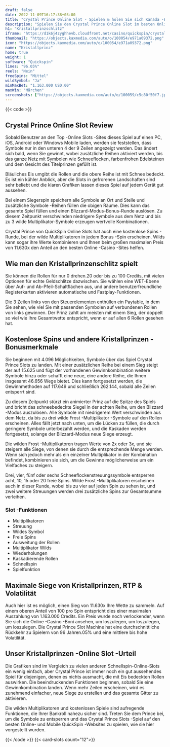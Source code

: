 ```yaml
---
draft: false
date: 2022-11-09T16:17:38+03:00
title: "Crystal Prince Online Slot - Spielen & holen Sie sich Kanada -Boni"
description: "Spielen Sie den Crystal Prince Online Slot im besten Online -Casinos. Unsere Bewertung umfasst die Funktionen, Volatilität, RTP und maximale Siege des Spiels."
h1: "Kristallprinzschlitz"
iframe: "https://d1k6j4zyghhevb.cloudfront.net/casino/quickspin/crystalprince/index.html?gameid=crystalprince&moneymode=fun&partnerid=quickspin"
thumbnail: "https://objects.kaxmedia.com/auto/o/100054/e971a09372.png"
icon: "https://objects.kaxmedia.com/auto/o/100054/e971a09372.png"
name: "Kristallprinz"
home: true
weight: 1
software: "Quickspin"
lines: "96.05%"
reels: "Nein"
freeSpins: "Mittel"
wildSymbol: "Ja"
minMaxBet: "1.163.000 USD.00"
maxWin: "Märchen"
screenshots: ["https://objects.kaxmedia.com/auto/o/100059/c5c80f50f7.jpeg"]
---
```


{{< code >}}<h2>Crystal Prince Online Slot Review</h2><p>Sobald Benutzer an den Top -Online Slots -Sites dieses Spiel auf einen PC, iOS, Android oder Windows Mobile laden, werden sie feststellen, dass Symbole nur in den unteren 4 der 9 Zeilen angezeigt werden. Das ändert sich bald, wenn Sie gewinnt, wobei zusätzliche Reihen aktiviert werden, bis das ganze Netz mit Symbolen wie Schneeflocken, farbenfrohen Edelsteinen und dem Gesicht des Titelprinzen gefüllt ist.</p><p>Bläuliches Eis umgibt die Rollen und die obere Reihe ist mit Schnee bedeckt. Es ist ein kühler Anblick, aber die Slots in gefrorenen Landschaften sind sehr beliebt und die klaren Grafiken lassen dieses Spiel auf jedem Gerät gut aussehen.</p><p>Bei einem Siegerspin speichern alle Symbole an Ort und Stelle und zusätzliche Symbole -Reihen füllen die obigen Räume. Dies kann das gesamte Spiel füllen und einen Blizzard-Modus-Bonus-Runde auslösen. Zu diesem Zeitpunkt verschwinden niedrigere Symbole aus dem Netz und bis zu 3 wilde Multiplikator-Symbole erzeugen wertvolle Kombinationen.</p><p>Crystal Prince von QuickSpin Online Slots hat auch eine kostenlose Spins -Runde, bei der wilde Multiplikatoren in jedem Bonus -Spin erscheinen. Wilds kann sogar ihre Werte kombinieren und Ihnen beim großen maximalen Preis von 11.630x den Anteil an den besten Online -Casino -Sites helfen.</p><h2>Wie man den Kristallprinzenschlitz spielt</h2><p>Sie können die Rollen für nur 0 drehen.20 oder bis zu 100 Credits, mit vielen Optionen für echte Geldschlitze dazwischen. Sie wählen eine WET-Ebene über Auf- und Ab-Pfeil-Schaltflächen aus, und andere benutzerfreundliche Registerkarten aktivieren automatische und Fastplay-Funktionen.</p><p>Die 3 Zeilen links von den Steuerelementen enthüllen ein Paytable, in dem Sie sehen, wie viel Sie mit passenden Symbolen auf verbundenen Rollen von links gewinnen. Der Prinz zahlt am meisten mit einem Sieg, der doppelt so viel wie Ihre Gesamtwette entspricht, wenn er auf allen 6 Rollen gesehen hat.</p><h2>Kostenlose Spins und andere Kristallprinzen -Bonusmerkmale</h2><p>Sie beginnen mit 4.096 Möglichkeiten, Symbole über das Spiel Crystal Prince Slots zu landen. Mit einer zusätzlichen Reihe bei einem Sieg steigt der auf 15.625 und fügt der vorhandenen Gewinnkombination weitere Symbole hinzu oder schafft eine neue, eine andere Reihe, die Ihnen insgesamt 46.656 Wege bietet. Dies kann fortgesetzt werden, die Gewinnmethoden auf 117.649 und schließlich 262.144, sobald alle Zeilen entsperrt sind.</p><p>Zu diesem Zeitpunkt stürzt ein animierter Prinz auf die Spitze des Spiels und bricht das schneebedeckte Siegel in der achten Reihe, um den Blizzard -Modus auszulösen. Alle Symbole mit niedrigerem Wert verschwinden aus dem Netz, da bis zu drei wilde Frost -Multiplikator -Symbole auf den Rollen erscheinen. Alles fällt jetzt nach unten, um die Lücken zu füllen, die durch geringere Symbole unterbezahlt werden, und die Kaskaden werden fortgesetzt, solange der Blizzard-Modus neue Siege erzeugt.</p><p>Die wilden Frost -Multiplikatoren tragen Werte von 2x oder 3x, und sie steigern alle Siege, von denen sie durch die entsprechende Menge werden. Wenn sich jedoch mehr als ein einzelner Multiplikator in der Kombination befindet, kombinieren sie sich, um die Gewinne möglicherweise um ein Vielfaches zu steigern.</p><p>Drei, vier, fünf oder sechs Schneeflockenstreuungssymbole entsperren acht, 10, 15 oder 20 freie Spins. Wilde Frost -Multiplikatoren erscheinen auch in dieser Runde, wobei bis zu vier auf jeden Spin zu sehen ist, und zwei weitere Streuungen werden drei zusätzliche Spins zur Gesamtsumme verleihen.</p><h3>
Slot -Funktionen</h3><ul>
<li></span>
Multiplikatoren</li>
<li></span>
Streuung</li>
<li></span>
Wildes Symbol</li>
<li></span>
Freie Spins</li>
<li></span>
Ausweitung der Rollen</li>
<li></span>
Multiplikator Wilds</li>
<li></span>
Wiederholungen</li>
<li></span>
Kaskadierende Rollen</li>
<li></span>
Schnellspin</li>
<li></span>
Spielfunktion</li></ul><h2>Maximale Siege von Kristallprinzen, RTP & Volatilität</h2><p>Auch hier ist es möglich, einen Sieg von 11.630x Ihre Wette zu sammeln. Auf einem oberen Anteil von 100 pro Spin entspricht dies einer maximalen Auszahlung von 1.163.000 Credits. Ein Preis wurde noch verlockender, wenn Sie sich die Online -Casino -Boni ansehen, um loszulegen, um loszulegen, um loszulegen. Die Crystal Prince Slot Machine hat eine durchschnittliche Rückkehr zu Spielern von 96 Jahren.05% und eine mittlere bis hohe Volatilität.</p><h2>Unser Kristallprinzen -Online Slot -Urteil</h2><p>Die Grafiken sind im Vergleich zu vielen anderen Schnellspin-Online-Slots ein wenig einfach, aber Crystal Prince ist immer noch ein gut aussehendes Spiel für diejenigen, denen es nichts ausmacht, die mit Eis bedeckten Rollen auswirken. Die beeindruckenden Funktionen beginnen, sobald Sie eine Gewinnkombination landen. Wenn mehr Zeilen erscheinen, wird es zunehmend einfacher, neue Siege zu erstellen und das gesamte Gitter zu aktivieren.</p><p>Die wilden Multiplikatoren und kostenlosen Spiele sind aufregende Funktionen, die Ihrer Bankroll nahezu sicher sind. Treten Sie dem Prince bei, um die Symbole zu entsperren und das Crystal Prince Slots -Spiel auf den besten Online- und Mobile QuickSpin -Websites zu spielen, wie sie hier vorgestellt wurden.</p>{{< /code >}}
{{< card-slots count="12">}}